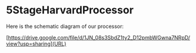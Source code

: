 # 5StageHarvardProcessor

Here is the schematic diagram of our processor:

[https://drive.google.com/file/d/1JN_08s3SbdZ1ty2_D12pmbWGwna7NRpD/view?usp=sharing](URL)